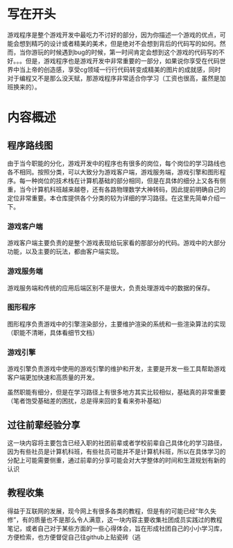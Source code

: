 # 写在开头

游戏程序是整个游戏开发中最吃力不讨好的部分，因为你描述一个游戏的优点，可能会想到精巧的设计或者精美的美术，但是绝对不会想到背后的代码写的如何。然而，当你游玩的时候遇到bug的时候，第一时间肯定会想到这个游戏的代码写的不好。。。但是，游戏程序也是游戏开发中非常重要的一部分，如果说你享受在代码世界中当上帝的创造感，享受cg领域一行行代码转变成精美的图片的成就感，同时对于编程又不是那么没天赋，那游戏程序非常适合你学习（工资也很高，虽然是加班换来的）。

# 内容概述

## 程序路线图

由于当今职能的分化，游戏开发中的程序也有很多的岗位，每个岗位的学习路线也各不相同。按照分类，可以大致分为游戏客户端，游戏服务端，游戏引擎和图形程序。每一种岗位的技术栈在计算机基础的部分相同，但是在具体的细分上又各有侧重，当今计算机科班越来越卷，还有各路物理数学大神转码，因此提前明确自己的定位非常重要。本仓库提供各个分类的较为详细的学习路径。在这里先简单介绍一下。
### 游戏客户端

游戏客户端主要负责的是整个游戏表现给玩家看的那部分的代码。游戏中的大部分功能，以及主要的玩法，都由客户端实现。

### 游戏服务端

游戏服务端和传统的应用后端区别不是很大，负责处理游戏中的数据的保存。

### 图形程序

图形程序负责游戏中的引擎渲染部分，主要维护渲染的系统和一些渲染算法的实现（职能不清晰，具体看细节文档）

### 游戏引擎

游戏引擎负责游戏中使用的游戏引擎的维护和开发，主要是开发一些工具帮助游戏客户端更加快速和高质量的开发。

虽然职能有细分，但是在学习路径上有很多地方其实比较相似，基础真的非常重要（笔者饱受基础差的困扰，总是得来回的复看来弥补基础）

## 过往前辈经验分享

这一块内容将主要包含已经入职的社团前辈或者学校前辈自己具体化的学习路径，因为有些社员是计算机科班，有些社员可能并不是计算机科班，所以在具体学习的分配上可能需要侧重，通过前辈的分享可能会对大学整体的时间和生涯规划有新的认识

## 教程收集

得益于互联网的发展，现今网上有很多各类的教程，但是有的可能已经“年久失修”，有的质量也不是那么令人满意，这一块内容主要收集社团成员实践过的教程笔记，或者自己对于某些方面的一些心得体会，旨在形成社团自己的小小学习库，方便检索，也方便督促自己往github上贴瓷砖（逃



